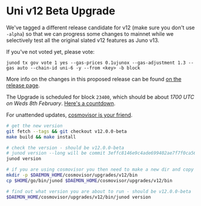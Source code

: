# Uni v12 Beta Upgrade

We've tagged a different release candidate for v12 (make sure you don't use `-alpha`) so that we can progress some changes to mainnet while we selectively test all the original slated v12 features as Juno v13.

If you've not voted yet, please vote:

    junod tx gov vote 1 yes --gas-prices 0.1ujunox --gas-adjustment 1.3 --gas auto --chain-id uni-6 -y --from <key> -b block

More info on the changes in this proposed release can be found [on the release page](https://github.com/CosmosContracts/juno/releases/tag/v12.0.0-beta).

The Upgrade is scheduled for block `23400`, which should be about _1700 UTC on Weds 8th February_. [Here's a countdown](https://testnet.mintscan.io/juno-testnet/blocks/23400).

For unattended updates, [cosmovisor is your friend](https://docs.junochain.com/validators/setting-up-cosmovisor).

```bash
# get the new version
git fetch --tags && git checkout v12.0.0-beta
make build && make install

# check the version - should be v12.0.0-beta
# junod version --long will be commit 3effc8146e9c4ade699402ae7f7f0ca560bf426e
junod version

# if you are using cosmovisor you then need to make a new dir and copy this new binary
mkdir -p $DAEMON_HOME/cosmovisor/upgrades/v12/bin
cp $HOME/go/bin/junod $DAEMON_HOME/cosmovisor/upgrades/v12/bin

# find out what version you are about to run - should be v12.0.0-beta
$DAEMON_HOME/cosmovisor/upgrades/v12/bin/junod version
```
